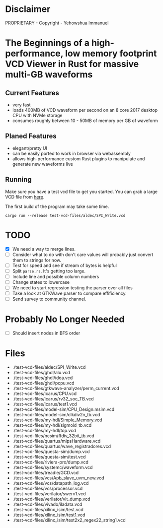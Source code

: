 # Disclaimer
PROPRIETARY - Copyright - Yehowshua Immanuel

# The Beginnings of a high-performance, low memory footprint VCD Viewer in Rust for massive multi-GB waveforms

## Current Features
 - very fast
 - loads 400MB of VCD waveform per second on an 8 core 2017 desktop CPU with NVMe storage
 - consumes roughly between 10 - 50MB of memory per GB of waveform

## Planed Features
 - elegant/pretty UI
 - can be easily ported to work in browser via webassembly
 - allows high-performance custom Rust plugins to manipulate and
   generate new waveforms live

## Running

Make sure you have a test vcd file to get you started. You can grab
a large VCD file from
[here](https://drive.google.com/file/d/1pfm2qo2l8fGTHHJ8TLrg1vSGaV_TUbp2/view?usp=sharing).

The first build of the program may take some time.

``cargo run --release test-vcd-files/aldec/SPI_Write.vcd``

# TODO
 - [x] We need a way to merge lines.
 - [ ] Consider what to do with don't care values
      will probably just convert them to strings for now.
 - [ ] Test for speed and see if stream of bytes is helpful
 - [ ] Split ``parse.rs``. It's getting too large.
 - [ ] Include line and possible column numbers
 - [ ] Change states to lowercase
 - [ ] We need to start regression testing the parser over all files
 - [ ] Take a look at GTKWave parser to compare effificiency.
 - [ ] Send survey to community channel.

# Probably No Longer Needed
 - [ ] Should insert nodes in BFS order

# Files
 - ./test-vcd-files/aldec/SPI_Write.vcd
 - ./test-vcd-files/ghdl/alu.vcd
 - ./test-vcd-files/ghdl/idea.vcd
 - ./test-vcd-files/ghdl/pcpu.vcd
 - ./test-vcd-files/gtkwave-analyzer/perm_current.vcd
 - ./test-vcd-files/icarus/CPU.vcd
 - ./test-vcd-files/icarus/rv32_soc_TB.vcd
 - ./test-vcd-files/icarus/test1.vcd
 - ./test-vcd-files/model-sim/CPU_Design.msim.vcd
 - ./test-vcd-files/model-sim/clkdiv2n_tb.vcd
 - ./test-vcd-files/my-hdl/Simple_Memory.vcd
 - ./test-vcd-files/my-hdl/sigmoid_tb.vcd
 - ./test-vcd-files/my-hdl/top.vcd
 - ./test-vcd-files/ncsim/ffdiv_32bit_tb.vcd
 - ./test-vcd-files/quartus/mipsHardware.vcd
 - ./test-vcd-files/quartus/wave_registradores.vcd
 - ./test-vcd-files/questa-sim/dump.vcd
 - ./test-vcd-files/questa-sim/test.vcd
 - ./test-vcd-files/riviera-pro/dump.vcd
 - ./test-vcd-files/systemc/waveform.vcd
 - ./test-vcd-files/treadle/GCD.vcd
 - ./test-vcd-files/vcs/Apb_slave_uvm_new.vcd
 - ./test-vcd-files/vcs/datapath_log.vcd
 - ./test-vcd-files/vcs/processor.vcd
 - ./test-vcd-files/verilator/swerv1.vcd
 - ./test-vcd-files/verilator/vlt_dump.vcd
 - ./test-vcd-files/vivado/iladata.vcd
 - ./test-vcd-files/xilinx_isim/test.vcd
 - ./test-vcd-files/xilinx_isim/test1.vcd
 - ./test-vcd-files/xilinx_isim/test2x2_regex22_string1.vcd